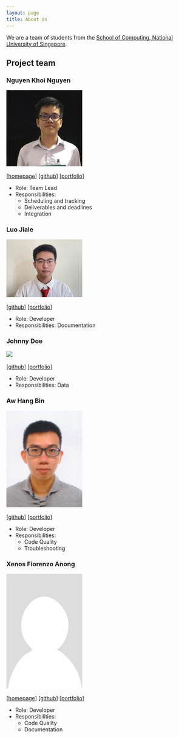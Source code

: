 ```yaml
---
layout: page
title: About Us
---
```


We are a team of students from the [School of Computing, National University of Singapore](http://www.comp.nus.edu.sg).

## Project team

### Nguyen Khoi Nguyen

<img src="images/nknguyenhc.png" width="200px">

[[homepage](https://nknguyenhc.github.io/)]
[[github](https://github.com/nknguyenhc)]
[[portfolio](team/nknguyenhc.md)]

* Role: Team Lead
* Responsibilities:
  * Scheduling and tracking
  * Deliverables and deadlines
  * Integration

### Luo Jiale

<img src="images/singa-pirate.png" width="200px">

[[github](https://github.com/singa-pirate)]
[[portfolio](team/singa-pirate.md)]

* Role: Developer
* Responsibilities: Documentation

### Johnny Doe

<img src="images/johndoe.png" width="200px">

[[github](http://github.com/johndoe)] [[portfolio](team/johndoe.md)]

* Role: Developer
* Responsibilities: Data

### Aw Hang Bin

<img src="images/awhb.png" width="200px">

[[github](http://github.com/awhb)]
[[portfolio](team/awhb.md)]

* Role: Developer
* Responsibilities:
  * Code Quality
  * Troubleshooting

### Xenos Fiorenzo Anong

<img src="images/xenosf.png" width="200px">

[[homepage](https://xenosf.io/)]
[[github](http://github.com/xenosf)]
[[portfolio](team/xenosf.md)]

* Role: Developer
* Responsibilities:
  * Code Quality
  * Documentation
